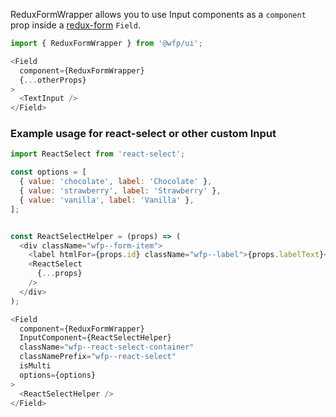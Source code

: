 ReduxFormWrapper allows you to use Input components as a `component` prop inside a [redux-form](https://redux-form.com) `Field`.

```js
import { ReduxFormWrapper } from '@wfp/ui';
```

```js
<Field
  component={ReduxFormWrapper} 
  {...otherProps}
>
  <TextInput />
</Field>
```

### Example usage for react-select or other custom Input

```js
import ReactSelect from 'react-select';

const options = [
  { value: 'chocolate', label: 'Chocolate' },
  { value: 'strawberry', label: 'Strawberry' },
  { value: 'vanilla', label: 'Vanilla' },
];


const ReactSelectHelper = (props) => (
  <div className="wfp--form-item">
    <label htmlFor={props.id} className="wfp--label">{props.labelText}</label>
    <ReactSelect
      {...props}
    />
  </div>
);

<Field
  component={ReduxFormWrapper}
  InputComponent={ReactSelectHelper}
  className="wfp--react-select-container"
  classNamePrefix="wfp--react-select"
  isMulti
  options={options}
>
  <ReactSelectHelper />
</Field>

```